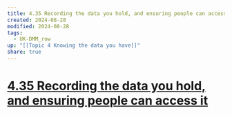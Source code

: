 ```yaml
---
title: 4.35 Recording the data you hold, and ensuring people can access it
created: 2024-08-28
modified: 2024-08-28
tags:
  - UK-DMM_row
up: "[[Topic 4 Knowing the data you have]]"
share: true
---
```

# [4.35 Recording the data you hold, and ensuring people can access it](4.35%20Recording%20the%20data%20you%20hold,%20and%20ensuring%20people%20can%20access%20it.md)
